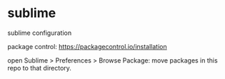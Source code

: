 # sublime
sublime configuration

package control: 
https://packagecontrol.io/installation

open Sublime > Preferences > Browse Package:
move packages in this repo to that directory.
